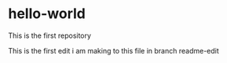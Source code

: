 # hello-world
This is the first repository

This is the first edit i am making to this file in branch readme-edit
